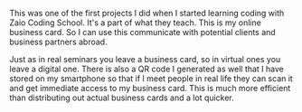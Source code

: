 This was one of the first projects I did when I started learning coding with Zaio Coding School. 
It's a part of what they teach. This is my online business card. So I can use this communicate with potential clients and business partners abroad.

Just as in real seminars you leave a business card, so in virtual ones you leave a digital one.
There is also a QR code I generated as well that I have stored on my smartphone so that if I meet people in real life they can scan it and get immediate access to my business card. This is much more efficient than distributing out actual business cards and a lot quicker.
